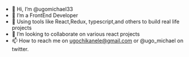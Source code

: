 - 👋 Hi, I’m @ugomichael33
- 👀 I’m a FrontEnd Developer
- 🌱 Using tools like React,Redux, typescript,and others to build real life projects
- 💞️ I’m looking to collaborate on various react projects
- 📫 How to reach me on ugochikanele@gmail.com or @ugo_michael on twitter.

<!---
ugomichael33/ugomichael33 is a ✨ special ✨ repository because its `README.md` (this file) appears on your GitHub profile.
You can click the Preview link to take a look at your changes.
--->
